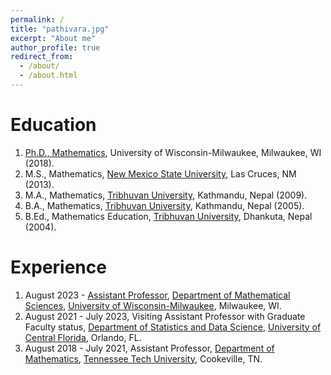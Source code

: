 ```yaml
---
permalink: /
title: "pathivara.jpg"
excerpt: "About me"
author_profile: true
redirect_from: 
  - /about/
  - /about.html
---
```


Education
======
1. [Ph.D., Mathematics](https://www.genealogy.math.ndsu.nodak.edu/id.php?id=238122), University of Wisconsin-Milwaukee, Milwaukee, WI (2018).
1. M.S., Mathematics, [New Mexico State University](https://math.nmsu.edu/), Las Cruces, NM (2013).
1. M.A., Mathematics, [Tribhuvan University](https://www.cdmathtu.edu.np/), Kathmandu, Nepal (2009).
1. B.A., Mathematics, [Tribhuvan University](https://tu.edu.np/), Kathmandu, Nepal (2005).
1. B.Ed., Mathematics Education, [Tribhuvan University](https://dhmc.tu.edu.np/), Dhankuta, Nepal (2004).

Experience
======
1. August 2023 - [Assistant Professor](https://uwm.edu/math/people/poudyal-chudamani/), [Department of Mathematical Sciences](https://uwm.edu/math/), [University of Wisconsin-Milwaukee](https://uwm.edu/), Milwaukee, WI. 
1. August 2021 - July 2023, Visiting Assistant Professor with Graduate Faculty status, [Department of Statistics and Data Science](https://sciences.ucf.edu/statistics/), [University of Central Florida](https://www.ucf.edu/), Orlando, FL.
1. August 2018 - July 2021, Assistant Professor, [Department of Mathematics](https://www.tntech.edu/cas/math/), [Tennessee Tech University](https://www.tntech.edu/), Cookeville, TN.
